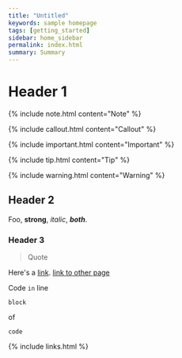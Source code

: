 ```yaml
---
title: "Untitled"
keywords: sample homepage
tags: [getting_started]
sidebar: home_sidebar
permalink: index.html
summary: Summary
---
```


# Header 1

{% include note.html content="Note" %}

{% include callout.html content="Callout" %}

{% include important.html content="Important" %}

{% include tip.html content="Tip" %}

{% include warning.html content="Warning" %}

## Header 2

Foo, **strong**, *italic*, ***both***.

### Header 3

> Quote 

Here's a [link](https://github.com/tomjoht/documentation-theme-jekyll). 
[link to other page](/part1.html)

Code `in` line

```
block
```

of

    code


{% include links.html %}
